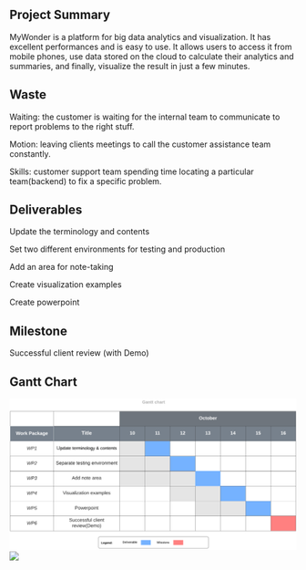 ## Project Summary

MyWonder is a platform for big data analytics and visualization. It has excellent performances and is easy to use. It allows users to access it from mobile phones, use data stored on the cloud to calculate their analytics and summaries, and finally, visualize the result in just a few minutes.

## Waste 

Waiting: the customer is waiting for the internal team to communicate to report problems to the right stuff.

Motion: leaving clients meetings to call the customer assistance team constantly.

Skills: customer support team spending time locating a particular team(backend) to fix a specific problem.

## Deliverables

Update the terminology and contents

Set two different environments for testing and production

Add an area for note-taking

Create visualization examples

Create powerpoint

## Milestone

Successful client review (with Demo)

## Gantt Chart
![Gantt Chart](https://github.com/JunboS/MyWonder/blob/main/ganttchart.png?raw=true)
![](url)
